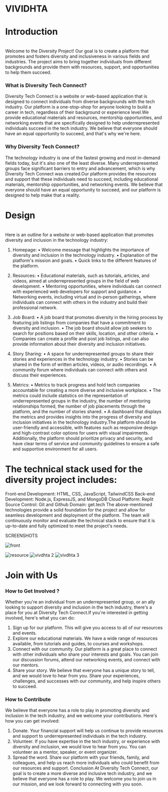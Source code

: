 # VIVIDHTA
<h1>Introduction</h1><br>
Welcome to the Diversity Project! Our goal is to create a platform that promotes and fosters diversity and inclusiveness in various fields and industries. The project aims to bring together individuals from different backgrounds and provide them with resources, support, and opportunities to help them succeed.

<h3>What is Diversity Tech Connect?</h3>
Diversity Tech Connect is a website or web-based application that is designed to connect individuals from diverse backgrounds with the tech industry. Our platform is a 
one-stop-shop for anyone looking to build a career in tech, regardless of their background or experience level.We provide educational materials and resources, mentorship opportunities, and networking events that are specifically designed to help underrepresented individuals succeed in the tech industry. We believe that everyone should have an equal opportunity to succeed, and that's why we're here.

<h3> Why Diversity Tech Connect?</h3>
The technology industry is one of the fastest growing and most in-demand fields today, but it's also one of the least diverse. Many underrepresented groups face significant barriers to entry and advancement, which is why Diversity Tech Connect was created.Our platform provides the resources and support that these individuals need to succeed, including educational materials, mentorship opportunities, and networking events. We believe that everyone should have an equal opportunity to succeed, and our platform is designed to help make that a reality.


<h1>Design</h1> <br>
Here is an outline for a website or web-based application that promotes diversity and inclusion in the technology industry:

1. Homepage:
  • Welcome message that highlights the importance of diversity and inclusion in the technology industry.
  • Explanation of the platform's mission and goals.
  • Quick links to the different features of the platform.
  
 
2. Resources:
  • Educational materials, such as tutorials, articles, and videos, aimed at underrepresented groups in the field of web development.
  • Mentoring opportunities, where individuals can connect with experienced web developers for support and guidance.
  • Networking events, including virtual and in-person gatherings, where individuals can connect with others in the industry and build their professional network.
  
  
3. Job Board:
  • A job board that promotes diversity in the hiring process by featuring job listings from companies that have a commitment to diversity and inclusion.
  • The job board should allow job seekers to search for positions based on their skills, location, and other criteria.
  • Companies can create a profile and post job listings, and can also provide information about their diversity and inclusion initiatives.
  
  
4. Story Sharing:
  • A space for underrepresented groups to share their stories and experiences in the technology industry.
  • Stories can be shared in the form of written articles, videos, or audio recordings.
  • A community forum where individuals can connect with others and discuss their experiences.


5. Metrics:
  • Metrics to track progress and hold tech companies accountable for creating a more diverse and inclusive workplace.
  • The metrics could include statistics on the representation of underrepresented groups in the industry, the number of mentoring relationships formed, the number of job placements through the platform, and the number of stories shared.
  • A dashboard that displays the metrics and provides insights into the progress of diversity and inclusion initiatives in the technology industry.The platform should be user-friendly and accessible, with features such as responsive design and high-contrast color options for users with visual impairments. Additionally, the platform should prioritize privacy and security, and have clear terms of service and community guidelines to ensure a safe and supportive environment for all users.
  
  
  
<h1>The technical stack used for the diversity project includes: </h1>

Front-end Development: HTML, CSS, JavaScript, TailwindCSS
Back-end Development: Node.js, ExpressJS, and MongoDB
Cloud Platform: Replit
Source Control: Git and Github
Domain: get.tech
The above-mentioned technologies provide a solid foundation for the project and allow for seamless development and deployment of the platform. The team will continuously monitor and evaluate the technical stack to ensure that it is up-to-date and fully optimized to meet the project's needs.

  SCREENSHOTS
  
![front](https://user-images.githubusercontent.com/87767438/218299221-b4e3dc4b-ee01-48cd-b650-eaaf9f7f29ae.png)

![resource](https://user-images.githubusercontent.com/87767438/218299315-0156e9cf-8196-4972-875c-0f202b2aaaa5.png)
![vivdhta 2](https://user-images.githubusercontent.com/87767438/218299327-edd8d8a3-8b64-4d13-9adb-d47c5aeb5296.png)
![vivdhta 3](https://user-images.githubusercontent.com/87767438/218299332-ea5d79aa-6b35-4423-bcce-2fffe1bf62f8.png)


<h1> Join with Us </h1>

<h3>How to Get Involved ?</h3>

Whether you're an individual from an underrepresented group, or an ally looking to support diversity and inclusion in the tech industry, there's a place for you at Diversity Tech Connect.If you're interested in getting involved, here's what you can do:

1. Sign up for our platform.
This will give you access to all of our resources and 
events.
2. Explore our educational materials. We have a wide range of resources available, 
from tutorials and guides, to courses and workshops.
3. Connect with our community. Our platform is a great place to connect with other 
individuals who share your interests and goals. You can join our discussion 
forums, attend our networking events, and connect with our mentors.
4. Share your story. We believe that everyone has a unique story to tell, and we 
would love to hear from you. Share your experiences, challenges, and successes 
with our community, and help inspire others to succeed.

<h3> How to Contribute </h3>

We believe that everyone has a role to play in promoting diversity and inclusion in the tech industry, and we welcome your contributions. Here's how you can get involved:

1. Donate. Your financial support will help us continue to provide resources and 
support to underrepresented individuals in the tech industry.
2. Volunteer. If you have expertise in the tech industry, or experience with diversity 
and inclusion, we would love to hear from you. You can volunteer as a mentor, 
speaker, or event organizer.
3. Spread the word. Share our platform with your friends, family, and colleagues, 
and help us reach more individuals who could benefit from our resources and 
support.
Conclusion
At Diversity Tech Connect, our goal is to create a more diverse and inclusive tech 
industry, and we believe that everyone has a role to play. We welcome you to join us in 
our mission, and we look forward to connecting with you soon.

